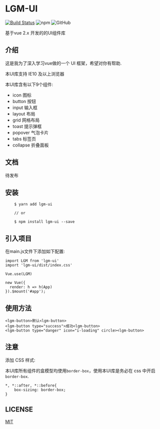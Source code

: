 # LGM-UI 

[![Build Status](https://travis-ci.org/Hentaitang/Lgm-UI.svg?branch=master)](https://travis-ci.org/Hentaitang/Lgm-UI)
![npm](https://img.shields.io/npm/v/lgm-ui)
![GitHub](https://img.shields.io/github/license/Hentaitang/Lgm-UI)

基于vue 2.x 开发的的UI组件库
## 介绍

这是我为了深入学习vue做的一个 UI 框架，希望对你有帮助.

本UI库支持 IE10 及以上浏览器

本UI库含有以下9个组件:
- icon 图标
- button 按钮
- input 输入框
- layout 布局
- grid 网格布局
- toast 提示弹框
- popover 气泡卡片
- tabs 标签页
- collapse 折叠面板

## 文档
待发布
## 安装
```$xslt
    $ yarn add lgm-ui
    
    // or
    
    $ npm install lgm-ui --save
```
## 引入项目
在main.js文件下添加如下配置:
```$xslt
import LGM from 'lgm-ui'
import 'lgm-ui/dist/index.css'

Vue.use(LGM)

new Vue({
  render: h => h(App)
}).$mount('#app');
```
## 使用方法
```$xslt
<lgm-button>默认<lgm-button>
<lgm-button type="success">成功<lgm-button>
<lgm-button type="danger" icon="i-loading" circle><lgm-button>
```

## 注意
添加 CSS 样式:

本UI库所有组件的盒模型均使用```border-box```，使用本UI库是务必在 css 中开启```border-box```. 
```$xslt
*, *::after, *::before{
    box-sizing: border-box;
}
```

## LICENSE
[MIT](https://github.com/Hentaitang/Lgm-UI/blob/master/LICENSE)
